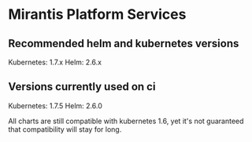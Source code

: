# Mirantis Platform Services

## Recommended helm and kubernetes versions

Kubernetes: 1.7.x
Helm:       2.6.x

## Versions currently used on ci

Kubernetes: 1.7.5
Helm:       2.6.0

All charts are still compatible with kubernetes 1.6, yet it's not guaranteed
that compatibility will stay for long.
